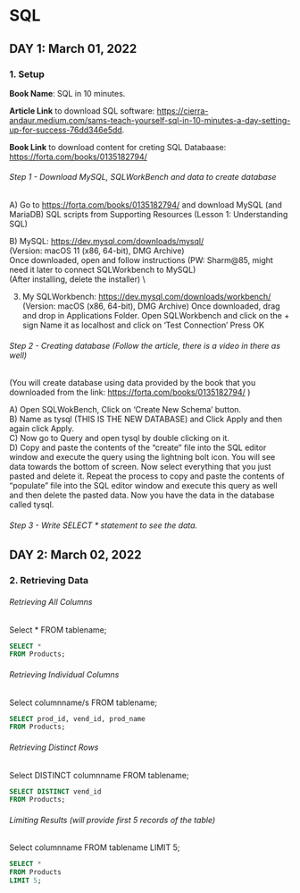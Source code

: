 # SQL

## DAY 1: March 01, 2022

### 1. Setup
**Book Name**: SQL in 10 minutes. 

**Article Link** to download SQL software: https://cierra-andaur.medium.com/sams-teach-yourself-sql-in-10-minutes-a-day-setting-up-for-success-76dd346e5dd. 

**Book Link** to download content for creting SQL Databaase: https://forta.com/books/0135182794/ 

###### Step 1 - Download MySQL, SQLWorkBench and data to create database
A)	Go to https://forta.com/books/0135182794/ and download MySQL (and MariaDB) SQL scripts from Supporting Resources (Lesson 1: Understanding SQL)

B)	MySQL: https://dev.mysql.com/downloads/mysql/ \
(Version: macOS 11 (x86, 64-bit), DMG Archive) \
Once downloaded, open and follow instructions (PW: Sharm@85, might need it later to connect SQLWorkbench to MySQL) \
(After installing, delete the installer) \


3)	My SQLWorkbench: https://dev.mysql.com/downloads/workbench/
(Version: macOS (x86, 64-bit), DMG Archive)
Once downloaded, drag and drop in Applications Folder.
Open SQLWorkbench and click on the + sign
Name it as localhost and click on ‘Test Connection’
Press OK


###### Step 2 - Creating database (Follow the article, there is a video in there as well)
(You will create database using data provided by the book that you downloaded from the link: https://forta.com/books/0135182794/ )

A) Open SQLWokBench, Click on ‘Create New Schema’ button.  
B) Name as tysql (THIS IS THE NEW DATABASE) and Click Apply and then again click Apply.  
C) Now go to Query and open tysql by double clicking on it.  
D) Copy and paste the contents of the “create” file into the SQL editor window and execute the query using the lightning bolt icon. You will see data towards the bottom of screen. Now select everything that you just pasted and delete it. Repeat the process to copy and paste the contents of “populate”  file into the SQL editor window and execute this query as well and then delete the pasted data. Now you have the data in the database called tysql.  



###### Step 3 - Write SELECT * statement to see the data.

## DAY 2: March 02, 2022

### 2. Retrieving Data

###### Retrieving All Columns

Select * 
FROM tablename;

```sql
SELECT *
FROM Products;
```


###### Retrieving Individual Columns
Select columnname/s 
FROM tablename;
```sql
SELECT prod_id, vend_id, prod_name
FROM Products;
```

###### Retrieving Distinct Rows
Select DISTINCT columnname 
FROM tablename;

```sql
SELECT DISTINCT vend_id
FROM Products;
```

###### Limiting Results (will provide first 5 records of the table)
Select columnname 
FROM tablename
LIMIT 5;

```sql
SELECT *
FROM Products
LIMIT 5;
```
